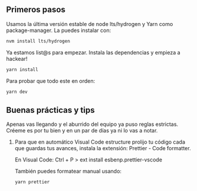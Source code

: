 ## Primeros pasos

Usamos la última versión estable de node lts/hydrogen y Yarn como package-manager. La puedes instalar con:

```bash
nvm install lts/hydrogen
```
Ya estamos list@s para empezar. Instala las dependencias y empieza a hackear!

```bash
yarn install
```
Para probar que todo este en orden:

```bash
yarn dev
```

## Buenas prácticas y tips

Apenas vas llegando y el aburrido del equipo ya puso reglas estrictas. Créeme es por tu bien y en un par de días ya ni lo vas a notar.

1. Para que en automático Visual Code estructure prolijo tu código cada que guardas tus avances, instala la extensión: Prettier - Code formatter.

      En Visual Code:
      Ctrl + P >
      ext install esbenp.prettier-vscode
      
      También puedes formatear manual usando:
      
      ```bash
      yarn prettier
      ```




